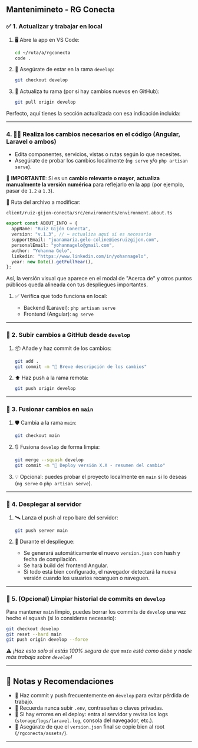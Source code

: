 ## Mantenimineto - RG Conecta

### ✅ 1. **Actualizar y trabajar en local**

1. 🖥️ Abre la app en VS Code:

   ```bash
   cd ~/ruta/a/rgconecta
   code .
   ```

2. 🧪 Asegúrate de estar en la rama `develop`:

   ```bash
   git checkout develop
   ```

3. 🔄 Actualiza tu rama (por si hay cambios nuevos en GitHub):

   ```bash
   git pull origin develop
   ```

Perfecto, aquí tienes la sección actualizada con esa indicación incluida:

---

### 4. 🧑‍💻 Realiza los cambios necesarios en el código (Angular, Laravel o ambos)

- Edita componentes, servicios, vistas o rutas según lo que necesites.
- Asegúrate de probar los cambios localmente (`ng serve` y/o `php artisan serve`).

📝 **IMPORTANTE**:
Si es un **cambio relevante o mayor**, **actualiza manualmente la versión numérica** para reflejarlo en la app (por ejemplo, pasar de `1.2` a `1.3`).

📁 Ruta del archivo a modificar:

```
client/ruiz-gijon-conecta/src/environments/environment.about.ts
```

```ts
export const ABOUT_INFO = {
  appName: "Ruiz Gijón Conecta",
  version: "v.1.3", // ⬅️ actualiza aquí si es necesario
  supportEmail: "juanamaria.gelo-coline@iesruizgijon.com",
  personalEmail: "yohannagelo@gmail.com",
  author: "Yohanna Gelo",
  linkedin: "https://www.linkedin.com/in/yohannagelo",
  year: new Date().getFullYear(),
};
```

Así, la versión visual que aparece en el modal de "Acerca de" y otros puntos públicos queda alineada con tus despliegues importantes.

1. ✅ Verifica que todo funciona en local:

   - Backend (Laravel): `php artisan serve`
   - Frontend (Angular): `ng serve`

---

### 🚀 2. **Subir cambios a GitHub desde `develop`**

1. 📦 Añade y haz commit de los cambios:

   ```bash
   git add .
   git commit -m "💬 Breve descripción de los cambios"
   ```

2. ⬆️ Haz push a la rama remota:

   ```bash
   git push origin develop
   ```

---

### 🔀 3. **Fusionar cambios en `main`**

1. 🛡️ Cambia a la rama `main`:

   ```bash
   git checkout main
   ```

2. 🔃 Fusiona `develop` de forma limpia:

   ```bash
   git merge --squash develop
   git commit -m "🚀 Deploy versión X.X - resumen del cambio"
   ```

3. 💡 Opcional: puedes probar el proyecto localmente en `main` si lo deseas (`ng serve` o `php artisan serve`).

---

### 📡 4. **Desplegar al servidor**

1. 🛰️ Lanza el push al repo bare del servidor:

   ```bash
   git push server main
   ```

2. 🧾 Durante el despliegue:

   - Se generará automáticamente el nuevo `version.json` con hash y fecha de compilación.
   - Se hará build del frontend Angular.
   - Si todo está bien configurado, el navegador detectará la nueva versión cuando los usuarios recarguen o naveguen.

---

### 🧹 5. **(Opcional) Limpiar historial de commits en `develop`**

Para mantener `main` limpio, puedes borrar los commits de `develop` una vez hecho el squash (si lo consideras necesario):

```bash
git checkout develop
git reset --hard main
git push origin develop --force
```

⚠️ _¡Haz esto solo si estás 100% segura de que `main` está como debe y nadie más trabaja sobre `develop`!_

---

## 📝 Notas y Recomendaciones

- 💾 Haz commit y push frecuentemente en `develop` para evitar pérdida de trabajo.
- 🔐 Recuerda nunca subir `.env`, contraseñas o claves privadas.
- 🛟 Si hay errores en el deploy: entra al servidor y revisa los logs (`storage/logs/laravel.log`, consola del navegador, etc.).
- 📁 Asegúrate de que el `version.json` final se copie bien al root (`/rgconecta/assets/`).

---
